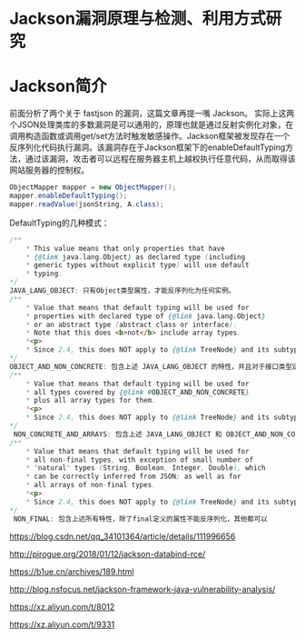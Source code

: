 # Jackson漏洞原理与检测、利用方式研究
# Jackson简介
前面分析了两个关于 fastjson 的漏洞，这篇文章再提一嘴 Jackson。
实际上这两个JSON处理类库的多数漏洞是可以通用的，原理也就是通过反射实例化对象，在调用构造函数或调用get/set方法时触发敏感操作。Jackson框架被发现存在一个反序列化代码执行漏洞。该漏洞存在于Jackson框架下的enableDefaultTyping方法，通过该漏洞，攻击者可以远程在服务器主机上越权执行任意代码，从而取得该网站服务器的控制权。
```java
ObjectMapper mapper = new ObjectMapper();
mapper.enableDefaultTyping();
mapper.readValue(jsonString, A.class);
```
DefaultTyping的几种模式：
```java
/**
    * This value means that only properties that have
    * {@link java.lang.Object} as declared type (including
    * generic types without explicit type) will use default
    * typing.
*/
JAVA_LANG_OBJECT: 只有Object类型属性，才能反序列化为任何实例。
/**
    * Value that means that default typing will be used for
    * properties with declared type of {@link java.lang.Object}
    * or an abstract type (abstract class or interface).
    * Note that this does <b>not</b> include array types.
    *<p>
    * Since 2.4, this does NOT apply to {@link TreeNode} and its subtypes.
*/
OBJECT_AND_NON_CONCRETE: 包含上述 JAVA_LANG_OBJECT 的特性，并且对于接口类型定义的属性，可以反序列化为任意实现类实例，不指定的时候默认使用该类型。
/**
    * Value that means that default typing will be used for
    * all types covered by {@link #OBJECT_AND_NON_CONCRETE}
    * plus all array types for them.
    *<p>
    * Since 2.4, this does NOT apply to {@link TreeNode} and its subtypes.
*/
 NON_CONCRETE_AND_ARRAYS: 包含上述 JAVA_LANG_OBJECT 和 OBJECT_AND_NON_CONCRETE 的特性，增加了数组支持
/**
    * Value that means that default typing will be used for
    * all non-final types, with exception of small number of
    * "natural" types (String, Boolean, Integer, Double), which
    * can be correctly inferred from JSON; as well as for
    * all arrays of non-final types.
    *<p>
    * Since 2.4, this does NOT apply to {@link TreeNode} and its subtypes.
*/
 NON_FINAL: 包含上述所有特性，除了final定义的属性不能反序列化，其他都可以
```
https://blog.csdn.net/qq_34101364/article/details/111996656

http://pirogue.org/2018/01/12/jackson-databind-rce/

https://b1ue.cn/archives/189.html

http://blog.nsfocus.net/jackson-framework-java-vulnerability-analysis/

https://xz.aliyun.com/t/8012

https://xz.aliyun.com/t/9331
